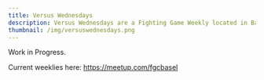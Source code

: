 ```yaml
---
title: Versus Wednesdays
description: Versus Wednesdays are a Fighting Game Weekly located in Basel, Switzerland.
thumbnail: /img/versuswednesdays.png
---
```


Work in Progress.

Current weeklies here: https://meetup.com/fgcbasel